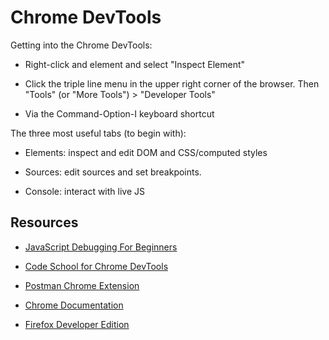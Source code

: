 # Chrome DevTools

Getting into the Chrome DevTools:

* Right-click and element and select "Inspect Element"

* Click the triple line menu in the upper right corner of the
  browser. Then "Tools" (or "More Tools") > "Developer Tools"

* Via the Command-Option-I keyboard shortcut

The three most useful tabs (to begin with):

* Elements: inspect and edit DOM and CSS/computed styles

* Sources: edit sources and set breakpoints.

* Console: interact with live JS

## Resources

* [JavaScript Debugging For Beginners](juliepagano.com/blog/2014/05/18/javascript-debugging-for-beginners/)

* [Code School for Chrome DevTools](http://discover-devtools.codeschool.com/)

* [Postman Chrome Extension](https://chrome.google.com/webstore/detail/postman-rest-client/fdmmgilgnpjigdojojpjoooidkmcomcm?hl=en)

* [Chrome Documentation](https://developer.chrome.com/devtools/index)

* [Firefox Developer Edition](https://www.mozilla.org/en-US/firefox/developer/)
